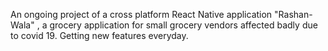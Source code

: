 An ongoing project of a cross platform React Native application "Rashan-Wala" , a grocery application for small grocery vendors affected badly due to covid 19.
Getting new features everyday.
